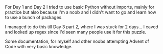 For Day 1 and Day 2 I tried to use basic Python without imports, 
mainly for practice but also because I'm a noob and I didn't want to go and learn 
how to use a bunch of packages. 

I managed to do this till Day 3 part 2, where I was stuck for 2 days...
I caved and looked up regex since I'd seen many people use it for this puzzle. 

Some documentation, for myself and other noobs attempting Advent of Code with very basic knowledge. 
